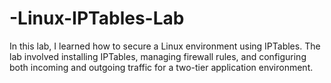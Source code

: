 # -Linux-IPTables-Lab
In this lab, I learned how to secure a Linux environment using IPTables. The lab involved installing IPTables, managing firewall rules, and configuring both incoming and outgoing traffic for a two-tier application environment.
